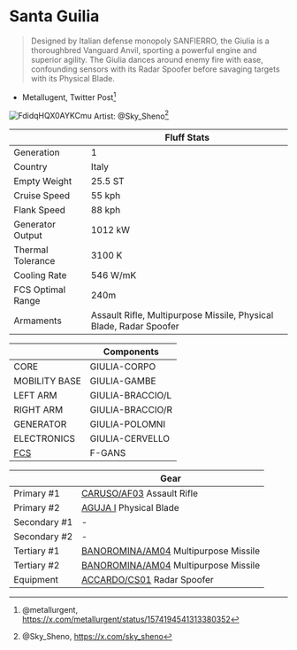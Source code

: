 # Santa Guilia
> Designed by Italian defense monopoly SANFIERRO, the Giulia is a thoroughbred Vanguard Anvil, sporting a powerful engine and superior agility. The Giulia dances around enemy fire with ease, confounding sensors with its Radar Spoofer before savaging targets with its Physical Blade.
- Metallugent, Twitter Post[^1]

![FdidqHQX0AYKCmu](https://github.com/user-attachments/assets/525e1456-13e8-4021-a733-fac1851fb082)
Artist: @Sky_Sheno[^2]

|   | **Fluff Stats**  |
|---|---|
| Generation  | 1 |
| Country   | Italy   |
| Empty Weight   | 25.5 ST  |
| Cruise Speed   | 55 kph  |
| Flank Speed   | 88 kph  |
| Generator Output  | 1012 kW  |
| Thermal Tolerance | 3100 K  |
| Cooling Rate  | 546 W/mK  |
| FCS Optimal Range  | 240m  |
| Armaments | Assault Rifle, Multipurpose Missile, Physical Blade, Radar Spoofer |

|   | **Components**  |
|---|---|
| CORE | GIULIA-CORPO |
| MOBILITY BASE | GIULIA-GAMBE |
| LEFT ARM | GIULIA-BRACCIO/L |
| RIGHT ARM | GIULIA-BRACCIO/R |
| GENERATOR | GIULIA-POLOMNI |
| ELECTRONICS | GIULIA-CERVELLO |
| [FCS](Components/FCS.md) | F-GANS |

| | **Gear** |
| --- | --- |
| Primary #1 | [CARUSO/AF03](GEAR/PRIMARY.md#CARUSO_AF03) Assault Rifle |
| Primary #2 | [AGUJA I](GEAR/PRIMARY.md#AGUJA_I) Physical Blade |
| Secondary #1 | - |
| Secondary #2 | - |
| Tertiary #1 | [BANOROMINA/AM04](GEAR/TERTIARY.md#BANOROMINA_AM04) Multipurpose Missile |
| Tertiary #2 | [BANOROMINA/AM04](GEAR/TERTIARY.md#BANOROMINA/AM04) Multipurpose Missile |
| Equipment | [ACCARDO/CS01](GEAR/EQUIPMENT.md#ACCARDO_CS01) Radar Spoofer |

[^1]: @metallurgent, https://x.com/metallurgent/status/1574194541313380352
[^2]: @Sky_Sheno, https://x.com/sky_sheno
